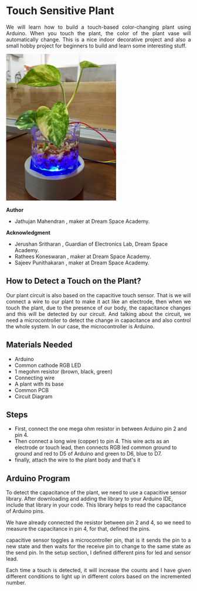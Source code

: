 

# Touch Sensitive Plant

<p align="justify">We will learn how to build a touch-based color-changing plant using Arduino. When you touch the plant, the color of the plant vase will automatically change. This is a nice indoor decorative project and also a small hobby project for beginners to build and learn some interesting stuff.</p>

<img src="source/image1.jpg" height="400px" weidth="400px">

**Author**
 * Jathujan Mahendran , maker at Dream Space Academy.

**Acknowledgment**
 * Jerushan Sritharan , Guardian of Electronics Lab, Dream Space Academy.
 * Rathees Koneswaran , maker at Dream Space Academy. 
 * Sajeev Punithakaran , maker at Dream Space Academy.


## How to Detect a Touch on the Plant?
<p align="justify"> Our plant circuit is also based on the capacitive touch sensor. That is we will connect a wire to our plant to make it act like an electrode, then when we touch the plant, due to the presence of our body, the capacitance changes and this will be detected by our circuit. And talking about the circuit, we need a microcontroller to detect the change in capacitance and also control the whole system. In our case, the microcontroller is Arduino. </p>

## Materials Needed
* Arduino
* Common cathode RGB LED
* 1 megohm resistor (brown, black, green)
* Connecting wire
* A plant with  its base
* Common PCB
* Circuit Diagram 

## Steps


- First, connect the one mega ohm resistor in between Arduino pin 2 and pin 4. 
- Then connect a long wire (copper) to pin 4. This wire acts as an electrode or touch lead, then connects RGB led common ground to ground and red to D5 of Arduino and green to D6, blue to D7.
- finally, attach the wire to the plant body and that's it 


 
## Arduino Program 

<p align="justify"> 

To detect the capacitance of the plant, we need to use a capacitive sensor library. 
After downloading and adding the library to your Arduino IDE, include that library in your code. This library helps to read the capacitance of Arduino pins.
</p>

<p align="justify"> 
We have already connected the resistor between pin 2 and 4, so we need to measure the capacitance in pin 4, for that, defined the pins.</p>
<p align="justify"> 
capacitive sensor toggles a microcontroller pin, that is it sends the pin to a new state and then waits for the receive pin to change to the same state as the send pin. In the setup section, I defined different pins for led and sensor lead.</p>
<p align="justify"> 
Each time a touch is detected, it will increase the counts and I have given different conditions to light up in different colors based on the incremented number.</p>

